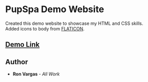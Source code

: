# PupSpa Demo Website   

Created this demo website to showcase my HTML and CSS skills.  
Added icons to body from [FLATICON](https://www.flaticon.com/).

## [Demo Link](https://vronney.github.io/pupspa/)

## Author

* **Ron Vargas** - *All Work*
